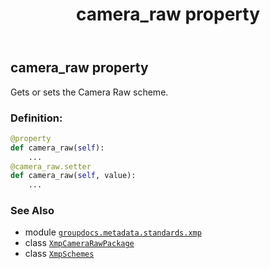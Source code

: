 ﻿---
title: camera_raw property
second_title: GroupDocs.Metadata for Python via .NET API References
description: 
type: docs
url: /python-net/groupdocs.metadata.standards.xmp/xmpschemes/camera_raw/
is_root: false
weight: 40
---

## camera_raw property


Gets or sets the Camera Raw scheme.
### Definition:
```python
@property
def camera_raw(self):
    ...
@camera_raw.setter
def camera_raw(self, value):
    ...
```

### See Also
* module [`groupdocs.metadata.standards.xmp`](../../)
* class [`XmpCameraRawPackage`](/metadata/python-net/groupdocs.metadata.standards.xmp.schemes/xmpcamerarawpackage)
* class [`XmpSchemes`](/metadata/python-net/groupdocs.metadata.standards.xmp/xmpschemes)
